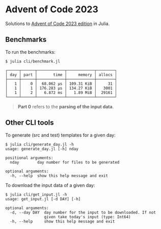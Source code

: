 # Advent of Code 2023

Solutions to [Advent of Code 2023 edition](https://adventofcode.com/2023) in Julia.

## Benchmarks

To run the benchmarks:

    $ julia cli/benchmark.jl

```
┌─────┬──────┬────────────┬────────────┬────────┐
│ day │ part │       time │     memory │ allocs │
├─────┼──────┼────────────┼────────────┼────────┤
│   1 │    0 │  68.062 μs │ 109.31 KiB │     31 │
│   1 │    1 │ 176.283 μs │ 134.27 KiB │   3001 │
│   1 │    2 │   6.872 ms │   1.89 MiB │  29161 │
└─────┴──────┴────────────┴────────────┴────────┘

```

> **Part 0** refers to the **parsing of the input data**.

## Other CLI tools

To generate (src and test) templates for a given day:
```
$ julia cli/generate_day.jl -h
usage: generate_day.jl [-h] nday

positional arguments:
  nday        day number for files to be generated

optional arguments:
  -h, --help  show this help message and exit
```

To download the input data of a given day:
```
$ julia cli/get_input.jl -h
usage: get_input.jl [-d DAY] [-h]

optional arguments:
  -d, --day DAY  day number for the input to be downloaded. If not
                 given take today's input (type: Int64)
  -h, --help     show this help message and exit
```

